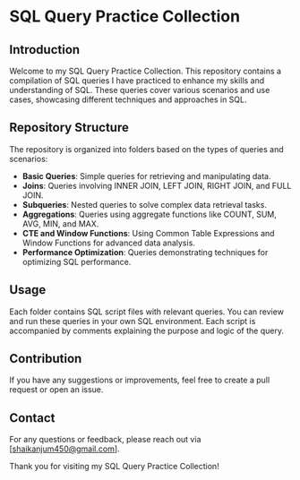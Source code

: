 # SQL Query Practice Collection

## Introduction
Welcome to my SQL Query Practice Collection. This repository contains a compilation of SQL queries I have practiced to enhance my skills and understanding of SQL. These queries cover various scenarios and use cases, showcasing different techniques and approaches in SQL.

## Repository Structure
The repository is organized into folders based on the types of queries and scenarios:
- **Basic Queries**: Simple queries for retrieving and manipulating data.
- **Joins**: Queries involving INNER JOIN, LEFT JOIN, RIGHT JOIN, and FULL JOIN.
- **Subqueries**: Nested queries to solve complex data retrieval tasks.
- **Aggregations**: Queries using aggregate functions like COUNT, SUM, AVG, MIN, and MAX.
- **CTE and Window Functions**: Using Common Table Expressions and Window Functions for advanced data analysis.
- **Performance Optimization**: Queries demonstrating techniques for optimizing SQL performance.

## Usage
Each folder contains SQL script files with relevant queries. You can review and run these queries in your own SQL environment. Each script is accompanied by comments explaining the purpose and logic of the query.

## Contribution
If you have any suggestions or improvements, feel free to create a pull request or open an issue.

## Contact
For any questions or feedback, please reach out via [shaikanjum450@gmail.com].

Thank you for visiting my SQL Query Practice Collection!
